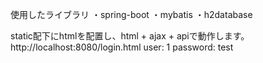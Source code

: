 使用したライブラリ
・spring-boot
・mybatis
・h2database

static配下にhtmlを配置し、html + ajax + apiで動作します。
http://localhost:8080/login.html
user: 1
password: test
